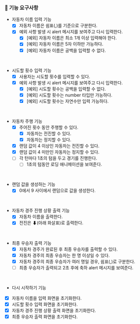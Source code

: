 ### 🎯 기능 요구사항

- 자동차 이름 입력 기능
  - [x] 자동차 이름은 쉼표(,)를 기준으로 구분한다.
  - [x] 예외 사항 발생 시 alert 메시지를 보여주고 다시 입력한다.
    - [x] [예외] 자동차 이름은 최소 1개 이상 입력해야 한다.
    - [x] [예외] 자동차 이름은 5자 이하만 가능하다.
    - [x] [예외] 자동차 이름은 공백을 입력할 수 없다.

<br/>

- 시도할 횟수 입력 기능
  - [x] 사용자는 시도할 횟수를 입력할 수 있다.
  - [x] 예외 사항 발생 시 alert 메시지를 보여주고 다시 입력한다.
    - [x] [예외] 시도할 횟수는 공백을 입력할 수 없다.
    - [x] [예외] 시도할 횟수는 number 타입만 가능하다.
    - [x] [예외] 시도할 횟수는 자연수만 입력 가능하다.

<br/>

- 자동차 주행 기능
  - [x] 주어진 횟수 동안 주행할 수 있다.
    - [x] 자동차는 전진할 수 있다.
    - [x] 자동차는 정지할 수 있다.
  - [x] 랜덤 값이 4 이상인 자동차는 전진할 수 있다.
  - [x] 랜덤 값이 4 미만인 자동차는 정지할 수 있다.
  - [ ] 각 턴마다 1초의 텀을 두고 경기를 진행한다.
    - [ ] 1초의 텀동안 로딩 애니메이션을 보여준다.

<br/>

- 랜덤 값을 생성하는 기능
  - [x] 0에서 9 사이에서 랜덤으로 값을 생성한다.

<br/>

- 자동차 경주 진행 상황 출력 기능
  - [x] 자동차 이름을 출력한다.
  - [x] 전진은 ⬇(아래 화살표)로 출력한다.

<br/>

- 최종 우승자 출력 기능
  - [x] 자동차 경주가 완료된 후 최종 우승자를 출력할 수 있다.
  - [x] 자동차 경주의 최종 우승자는 한 명 이상일 수 있다.
  - [x] 자동차 경주의 최종 우승자가 여러 명일 경우, 쉼표(,)로 구분한다.
  - [ ] 최종 우승자가 출력되고 2초 후에 축하 alert 메시지를 보여준다.

<br/>

- 다시 시작하기 기능
- [x] 자동차 이름을 입력 화면을 초기화한다.
- [x] 시도할 횟수 입력 화면을 초기화한다.
- [x] 자동차 경주 진행 상황 출력 화면을 초기화한다.
- [x] 최종 우승자 출력 화면을 초기화한다.

<br/>
